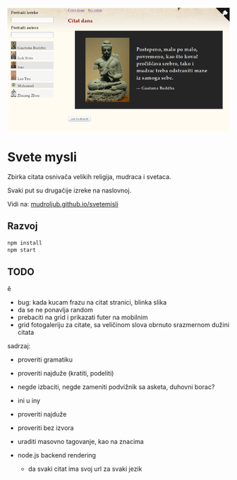 [![](screen.png)](https://mudroljub.github.io/svetemisli)

# Svete mysli

Zbirka citata osnivača velikih religija, mudraca i svetaca.

Svaki put su drugačije izreke na naslovnoj.

Vidi na: [mudroljub.github.io/svetemisli](https://mudroljub.github.io/svetemisli)

## Razvoj

```
npm install
npm start
```

## TODO

ě

- bug: kada kucam frazu na citat stranici, blinka slika
- da se ne ponavlja random
- prebaciti na grid i prikazati futer na mobilnim
- grid fotogaleriju za citate, sa veličinom slova obrnuto srazmernom dužini citata

sadrzaj:
- proveriti gramatiku
- proveriti najduže (kratiti, podeliti)
- negde izbaciti, negde zameniti podvižnik sa asketa, duhovni borac?
- ini u iny
- proveriti najduže
- proveriti bez izvora
- uraditi masovno tagovanje, kao na znacima

- node.js backend rendering
  - da svaki citat ima svoj url za svaki jezik
